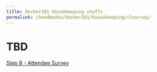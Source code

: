 ```yaml
---
title: Docker101 Housekeeping stuffs
permalink: /handbooks/docker101/housekeeping/clsurvey/
---
```


# TBD


[Step 8 - Attendee Survey](../attendeesurvey/)
